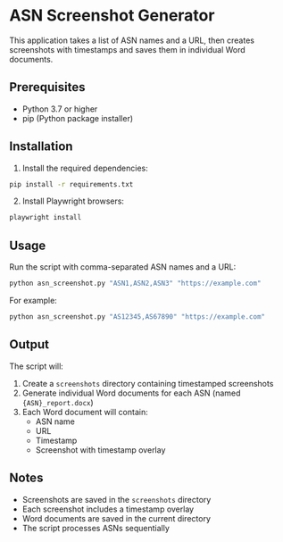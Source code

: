 # ASN Screenshot Generator

This application takes a list of ASN names and a URL, then creates screenshots with timestamps and saves them in individual Word documents.

## Prerequisites

- Python 3.7 or higher
- pip (Python package installer)

## Installation

1. Install the required dependencies:
```bash
pip install -r requirements.txt
```

2. Install Playwright browsers:
```bash
playwright install
```

## Usage

Run the script with comma-separated ASN names and a URL:

```bash
python asn_screenshot.py "ASN1,ASN2,ASN3" "https://example.com"
```

For example:
```bash
python asn_screenshot.py "AS12345,AS67890" "https://example.com"
```

## Output

The script will:
1. Create a `screenshots` directory containing timestamped screenshots
2. Generate individual Word documents for each ASN (named `{ASN}_report.docx`)
3. Each Word document will contain:
   - ASN name
   - URL
   - Timestamp
   - Screenshot with timestamp overlay

## Notes

- Screenshots are saved in the `screenshots` directory
- Each screenshot includes a timestamp overlay
- Word documents are saved in the current directory
- The script processes ASNs sequentially 